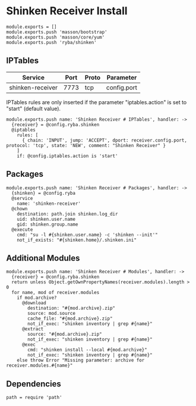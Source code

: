 
# Shinken Receiver Install

    module.exports = []
    module.exports.push 'masson/bootstrap'
    module.exports.push 'masson/core/yum'
    module.exports.push 'ryba/shinken'

## IPTables

| Service          | Port  | Proto | Parameter       |
|------------------|-------|-------|-----------------|
| shinken-receiver | 7773  |  tcp  |   config.port   |

IPTables rules are only inserted if the parameter "iptables.action" is set to
"start" (default value).

    module.exports.push name: 'Shinken Receiver # IPTables', handler: ->
      {receiver} = @config.ryba.shinken
      @iptables
        rules: [
          { chain: 'INPUT', jump: 'ACCEPT', dport: receiver.config.port, protocol: 'tcp', state: 'NEW', comment: "Shinken Receiver" }
        ]
        if: @config.iptables.action is 'start'

## Packages

    module.exports.push name: 'Shinken Receiver # Packages', handler: ->
      {shinken} = @config.ryba
      @service
        name: 'shinken-receiver'
      @chown
        destination: path.join shinken.log_dir
        uid: shinken.user.name
        gid: shinken.group.name
      @execute
        cmd: "su -l #{shinken.user.name} -c 'shinken --init'"
        not_if_exists: "#{shinken.home}/.shinken.ini"

## Additional Modules

    module.exports.push name: 'Shinken Receiver # Modules', handler: ->
      {receiver} = @config.ryba.shinken
      return unless Object.getOwnPropertyNames(receiver.modules).length > 0
      for name, mod of receiver.modules
        if mod.archive?
          @download
            destination: "#{mod.archive}.zip"
            source: mod.source
            cache_file: "#{mod.archive}.zip"
            not_if_exec: "shinken inventory | grep #{name}"
          @extract
            source: "#{mod.archive}.zip"
            not_if_exec: "shinken inventory | grep #{name}"
          @exec
            cmd: "shinken install --local #{mod.archive}"
            not_if_exec: "shinken inventory | grep #{name}"
        else throw Error "Missing parameter: archive for receiver.modules.#{name}"

## Dependencies

    path = require 'path'
